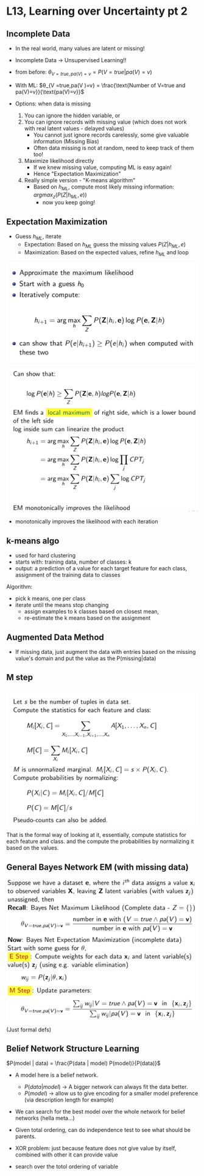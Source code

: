 # L13, Learning over Uncertainty pt 2

## Incomplete Data

- In the real world, many values are latent or missing!
- Incomplete Data -> Unsupervised Learning!!

- from before: $θ_{V =true,pa(V )=v} = P(V = true|pa(V ) = v)$
- With ML: $θ_{V =true,pa(V )=v} = \frac{\text{Number of V=true and pa(V)=v}}{\text{pa(V)=v}}$

- Options: when data is missing
  1. You can ignore the hidden variable, or
  2. You can ignore records with missing value (which does not work with real latent values - delayed values)
     - You cannot just ignore records carelessly, some give valuable information (Missing Bias)
     - Often data missing is not at random, need to keep track of them too!
  3. Maximize likelihood directly
     - If we knew missing value, computing ML is easy again!
     - Hence "Expectation Maximization"
  4. Really simple version - "K-means algorithm"
     - Based on $h_{ML}$, compute most likely missing information: $argmax_z(P(Z|h_{ML},e))$
       - now you keep going!

## Expectation Maximization

- Guess $h_{ML}$, iterate
  - Expectation: Based on $h_{ML}$ guess the missing values $P(Z|h_{ML},e)$
  - Maximization: Based on the expected values, refine $h_{ML}$ and loop

![image](./images/15.png)

![image](./images/16.png)

- monotonically improves the likelihood with each iteration

## k-means algo

- used for hard clustering
- starts with: training data, number of classes: k
- output: a prediction of a value for each target feature for each class, assignment of the training data to classes

Algorithm:

- pick k means, one per class
- iterate until the means stop changing
  - assign examples to k classes based on closest mean,
  - re-estimate the k means based on the assignment

## Augmented Data Method

- If missing data, just augment the data with entries based on the missing value's domain and put the value as the P(missing|data)

## M step

![image](./images/17.png)

That is the formal way of looking at it, essentially, compute statistics for each feature and class. and the compute the probabilities by normalizing it based on the values.

## General Bayes Network EM (with missing data)

![image](./images/18.png)

(Just formal defs)

## Belief Network Structure Learning

$P(model | data) = \frac{P(data | model) P(model)}{P(data)}$

- A model here is a belief network.
  - $P(data | model)$ -> A bigger network can always fit the data better.
  - $P(model)$ -> allow us to give encoding for a smaller model preference (via description length for example)
- We can search for the best model over the whole network for belief networks (hella meta...)

- Given total ordering, can do independence test to see what should be parents.
- XOR problem: just because feature does not give value by itself, combined with other it can provide value
- search over the totol ordering of variable
